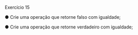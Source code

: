 Exercício 15

● Crie uma operação que retorne falso com igualdade;

● Crie uma operação que retorne verdadeiro com igualdade;